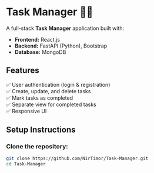 # Task Manager 📝🚀

A full-stack **Task Manager** application built with:

- **Frontend:** React.js  
- **Backend:** FastAPI (Python), Bootstrap  
- **Database:** MongoDB  

## Features  
✅ User authentication (login & registration)  
✅ Create, update, and delete tasks  
✅ Mark tasks as completed  
✅ Separate view for completed tasks  
✅ Responsive UI  

## Setup Instructions  

### Clone the repository:  
```sh
git clone https://github.com/NirTimor/Task-Manager.git
cd Task-Manager
